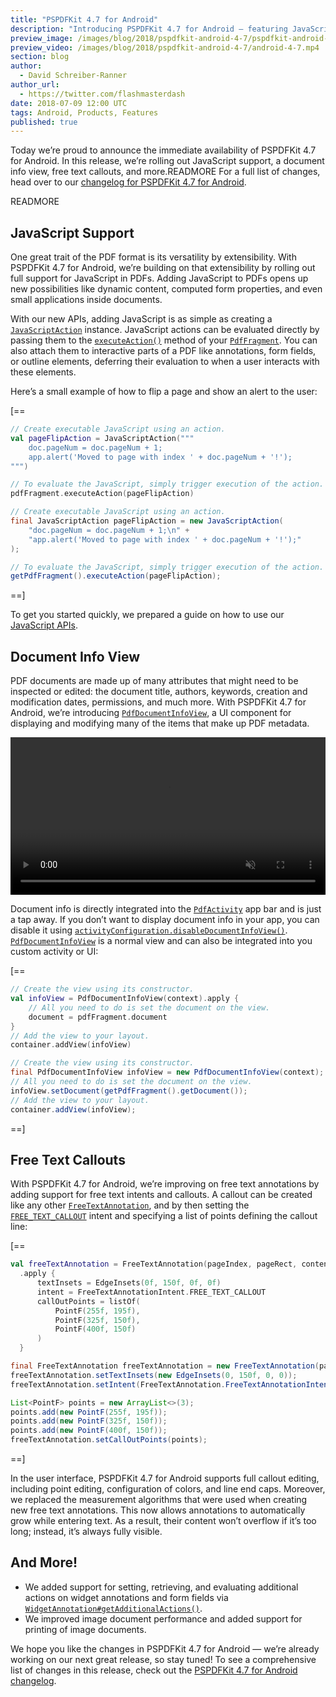 ```yaml
---
title: "PSPDFKit 4.7 for Android"
description: "Introducing PSPDFKit 4.7 for Android — featuring JavaScript support, a document info view, free text callouts, and more."
preview_image: /images/blog/2018/pspdfkit-android-4-7/pspdfkit-android-4-7-header.png
preview_video: /images/blog/2018/pspdfkit-android-4-7/android-4-7.mp4
section: blog
author:
  - David Schreiber-Ranner
author_url:
  - https://twitter.com/flashmasterdash
date: 2018-07-09 12:00 UTC
tags: Android, Products, Features
published: true
---
```


Today we’re proud to announce the immediate availability of PSPDFKit 4.7 for Android. In this release, we’re rolling out JavaScript support, a document info view, free text callouts, and more.READMORE For a full list of changes, head over to our [changelog for PSPDFKit 4.7 for Android][PSPDFKit 4.7 for Android changelog].

READMORE

## JavaScript Support

One great trait of the PDF format is its versatility by extensibility. With PSPDFKit 4.7 for Android, we’re building on that extensibility by rolling out full support for JavaScript in PDFs. Adding JavaScript to PDFs opens up new possibilities like dynamic content, computed form properties, and even small applications inside documents.

With our new APIs, adding JavaScript is as simple as creating a [`JavaScriptAction`][] instance. JavaScript actions can be evaluated directly by passing them to the [`executeAction()`][] method of your [`PdfFragment`][]. You can also attach them to interactive parts of a PDF like annotations, form fields, or outline elements, deferring their evaluation to when a user interacts with these elements.

Here’s a small example of how to flip a page and show an alert to the user:

[==

```kotlin
// Create executable JavaScript using an action.
val pageFlipAction = JavaScriptAction("""
    doc.pageNum = doc.pageNum + 1;
    app.alert('Moved to page with index ' + doc.pageNum + '!');
""")

// To evaluate the JavaScript, simply trigger execution of the action.
pdfFragment.executeAction(pageFlipAction)
```

```java
// Create executable JavaScript using an action.
final JavaScriptAction pageFlipAction = new JavaScriptAction(
    "doc.pageNum = doc.pageNum + 1;\n" +
    "app.alert('Moved to page with index ' + doc.pageNum + '!');"
);

// To evaluate the JavaScript, simply trigger execution of the action.
getPdfFragment().executeAction(pageFlipAction);
```

==]

To get you started quickly, we prepared a guide on how to use our [JavaScript APIs][].

## Document Info View

PDF documents are made up of many attributes that might need to be inspected or edited: the document title, authors, keywords, creation and modification dates, permissions, and much more. With PSPDFKit 4.7 for Android, we’re introducing [`PdfDocumentInfoView`][], a UI component for displaying and modifying many of the items that make up PDF metadata.

<video src="/images/blog/2018/pspdfkit-android-4-7/document-info.mp4" playsinline loop muted data-controller="video" data-video-autoplay="true" width="100%"></video>

Document info is directly integrated into the [`PdfActivity`][] app bar and is just a tap away. If you don’t want to display document info in your app, you can disable it using [`activityConfiguration.disableDocumentInfoView()`][]. [`PdfDocumentInfoView`][] is a normal view and can also be integrated into you custom activity or UI:

[==

```kotlin
// Create the view using its constructor.
val infoView = PdfDocumentInfoView(context).apply {
    // All you need to do is set the document on the view.
    document = pdfFragment.document
}
// Add the view to your layout.
container.addView(infoView)
```

```java
// Create the view using its constructor.
final PdfDocumentInfoView infoView = new PdfDocumentInfoView(context);
// All you need to do is set the document on the view.
infoView.setDocument(getPdfFragment().getDocument());
// Add the view to your layout.
container.addView(infoView);
```

==]

## Free Text Callouts

With PSPDFKit 4.7 for Android, we’re improving on free text annotations by adding support for free text intents and callouts. A callout can be created like any other [`FreeTextAnnotation`][], and by then setting the [`FREE_TEXT_CALLOUT`][] intent and specifying a list of points defining the callout line:

[==

```kotlin
val freeTextAnnotation = FreeTextAnnotation(pageIndex, pageRect, contents)
  .apply {
      textInsets = EdgeInsets(0f, 150f, 0f, 0f)
      intent = FreeTextAnnotationIntent.FREE_TEXT_CALLOUT
      callOutPoints = listOf(
          PointF(255f, 195f),
          PointF(325f, 150f),
          PointF(400f, 150f)
      )
  }
```

```java
final FreeTextAnnotation freeTextAnnotation = new FreeTextAnnotation(pageIndex, pageRect, contents);
freeTextAnnotation.setTextInsets(new EdgeInsets(0, 150f, 0, 0));
freeTextAnnotation.setIntent(FreeTextAnnotation.FreeTextAnnotationIntent.FREE_TEXT_CALLOUT);

List<PointF> points = new ArrayList<>(3);
points.add(new PointF(255f, 195f));
points.add(new PointF(325f, 150f));
points.add(new PointF(400f, 150f));
freeTextAnnotation.setCallOutPoints(points);
```

==]

In the user interface, PSPDFKit 4.7 for Android supports full callout editing, including point editing, configuration of colors, and line end caps. Moreover, we replaced the measurement algorithms that were used when creating new free text annotations. This now allows annotations to automatically grow while entering text. As a result, their content won’t overflow if it’s too long; instead, it’s always fully visible.

## And More!

* We added support for setting, retrieving, and evaluating additional actions on widget annotations and form fields via [`WidgetAnnotation#getAdditionalActions()`][].
* We improved image document performance and added support for printing of image documents.

We hope you like the changes in PSPDFKit 4.7 for Android — we’re already working on our next great release, so stay tuned! To see a comprehensive list of changes in this release, check out the [PSPDFKit 4.7 for Android changelog][].

[`PdfDocumentInfoView`]: https://pspdfkit.com/api/android/reference/com/pspdfkit/ui/documentinfo/PdfDocumentInfoView.html
[`FreeTextAnnotation`]: https://pspdfkit.com/api/android/reference/com/pspdfkit/annotations/FreeTextAnnotation.html
[`FREE_TEXT_CALLOUT`]: https://pspdfkit.com/api/android/reference/com/pspdfkit/annotations/FreeTextAnnotation.FreeTextAnnotationIntent.html
[`WidgetAnnotation#getAdditionalActions()`]: https://pspdfkit.com/api/android/reference/com/pspdfkit/annotations/WidgetAnnotation.html#getAdditionalActions()
[`PdfFragment`]: https://pspdfkit.com/api/android/reference/com/pspdfkit/ui/PdfFragment.html
[`JavaScriptAction`]: https://pspdfkit.com/api/android/reference/com/pspdfkit/annotations/actions/JavaScriptAction.html
[`executeAction()`]: https://pspdfkit.com/api/android/reference/com/pspdfkit/ui/PdfFragment.html#executeAction(com.pspdfkit.annotations.actions.Action)
[JavaScript APIs]: https://pspdfkit.com/guides/android/current/features/javascript/
[`activityConfiguration.disableDocumentInfoView()`]: https://pspdfkit.com/api/android/reference/com/pspdfkit/configuration/activity/PdfActivityConfiguration.Builder.html#disableDocumentInfoView()
[PSPDFKit 4.7 for Android changelog]: https://pspdfkit.com/changelog/android/#4.7.0
[`PdfActivity`]: https://pspdfkit.com/api/android/reference/com/pspdfkit/ui/PdfActivity.html
